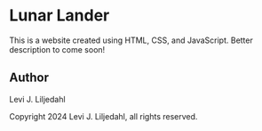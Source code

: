 # Lunar Lander

This is a website created using HTML, CSS, and JavaScript. Better description to come soon!

## Author

Levi J. Liljedahl

Copyright 2024 Levi J. Liljedahl, all rights reserved.